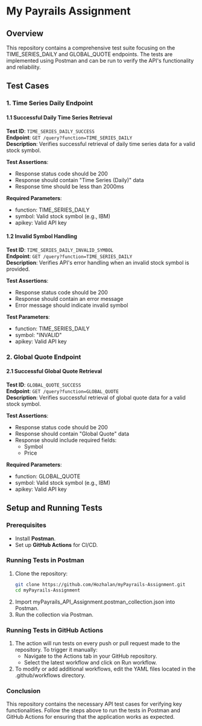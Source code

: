 # My Payrails Assignment

## Overview
This repository contains a comprehensive test suite focusing on the TIME_SERIES_DAILY and GLOBAL_QUOTE endpoints. The tests are implemented using Postman and can be run to verify the API's functionality and reliability.

## Test Cases

### 1. Time Series Daily Endpoint

#### 1.1 Successful Daily Time Series Retrieval
**Test ID**: `TIME_SERIES_DAILY_SUCCESS`  
**Endpoint**: `GET /query?function=TIME_SERIES_DAILY`  
**Description**: Verifies successful retrieval of daily time series data for a valid stock symbol.

**Test Assertions**:
- Response status code should be 200
- Response should contain "Time Series (Daily)" data
- Response time should be less than 2000ms

**Required Parameters**:
- function: TIME_SERIES_DAILY
- symbol: Valid stock symbol (e.g., IBM)
- apikey: Valid API key

#### 1.2 Invalid Symbol Handling
**Test ID**: `TIME_SERIES_DAILY_INVALID_SYMBOL`  
**Endpoint**: `GET /query?function=TIME_SERIES_DAILY`  
**Description**: Verifies API's error handling when an invalid stock symbol is provided.

**Test Assertions**:
- Response status code should be 200
- Response should contain an error message
- Error message should indicate invalid symbol

**Test Parameters**:
- function: TIME_SERIES_DAILY
- symbol: "INVALID"
- apikey: Valid API key

### 2. Global Quote Endpoint

#### 2.1 Successful Global Quote Retrieval
**Test ID**: `GLOBAL_QUOTE_SUCCESS`  
**Endpoint**: `GET /query?function=GLOBAL_QUOTE`  
**Description**: Verifies successful retrieval of global quote data for a valid stock symbol.

**Test Assertions**:
- Response status code should be 200
- Response should contain "Global Quote" data
- Response should include required fields:
  - Symbol
  - Price

**Required Parameters**:
- function: GLOBAL_QUOTE
- symbol: Valid stock symbol (e.g., IBM)
- apikey: Valid API key

## Setup and Running Tests

### Prerequisites
- Install **Postman**.
- Set up **GitHub Actions** for CI/CD.

### Running Tests in Postman
1. Clone the repository:
   ```bash
   git clone https://github.com/Hozhalan/myPayrails-Assignment.git
   cd myPayrails-Assignment
2. Import myPayrails_API_Assignment.postman_collection.json into Postman.
3. Run the collection via Postman.

### Running Tests in GitHub Actions
1. The action will run tests on every push or pull request made to the repository. To trigger it manually:
   - Navigate to the Actions tab in your GitHub repository.
   - Select the latest workflow and click on Run workflow.
2. To modify or add additional workflows, edit the YAML files located in the .github/workflows directory.

### Conclusion
This repository contains the necessary API test cases for verifying key functionalities. Follow the steps above to run the tests in Postman and GitHub Actions for ensuring that the application works as expected.
